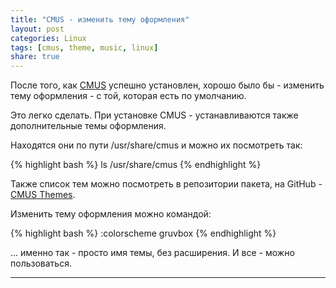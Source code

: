 ```yaml
---
title: "CMUS - изменить тему оформления"
layout: post
categories: Linux
tags: [cmus, theme, music, linux]
share: true
---
```


После того, как [CMUS][1] успешно установлен, хорошо было бы - изменить тему оформления - с той, которая есть по умолчанию.

Это легко сделать. При установке CMUS - устанавливаются также дополнительные темы оформления.

Находятся они по пути /usr/share/cmus и можно их посмотреть так:

{% highlight bash %}
ls /usr/share/cmus
{% endhighlight %}

Также список тем можно посмотреть в репозитории пакета, на GitHub - [CMUS Themes][2].

Изменить тему оформления можно командой:

{% highlight bash %}
:colorscheme gruvbox
{% endhighlight %}

... именно так - просто имя темы, без расширения. И все - можно пользоваться.

***
[1]: https://cmus.github.io/ "Сonsole music player for Unix-like operating systems"
[2]: https://github.com/cmus/cmus/tree/master/data

